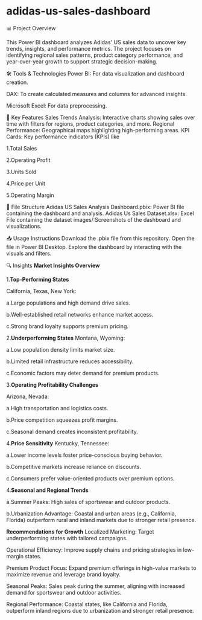 # adidas-us-sales-dashboard
📊 Project Overview

This Power BI dashboard analyzes Adidas' US sales data to uncover key trends, insights, and performance metrics. The project focuses on identifying regional sales patterns, product category performance, and year-over-year growth to support strategic decision-making.


🛠 Tools & Technologies
Power BI: For data visualization and dashboard creation.

DAX: To create calculated measures and columns for advanced insights.

Microsoft Excel: For data preprocessing.


🚀 Key Features
Sales Trends Analysis: Interactive charts showing sales over time with filters for regions, product categories, and more.
Regional Performance: Geographical maps highlighting high-performing areas.
KPI Cards: Key performance indicators (KPIs) like 

1.Total Sales

2.Operating Profit

3.Units Sold

4.Price per Unit

5.Operating Margin




📂 File Structure
Adidas US Sales Analysis Dashboard.pbix: Power BI file containing the dashboard and analysis.
Adidas Us Sales Dataset.xlsx: Excel File containing the dataset
images/:Screenshots of the dashboard and visualizations.


📥 Usage Instructions
Download the .pbix file from this repository.
Open the file in Power BI Desktop.
Explore the dashboard by interacting with the visuals and filters.


🔍 Insights
**Market Insights Overview**

1.**Top-Performing States**

California, Texas, New York:

a.Large populations and high demand drive sales.

b.Well-established retail networks enhance market access.

c.Strong brand loyalty supports premium pricing.

2.**Underperforming States**
Montana, Wyoming:

a.Low population density limits market size.


b.Limited retail infrastructure reduces accessibility.


c.Economic factors may deter demand for premium products.

3.**Operating Profitability Challenges**

Arizona, Nevada:

a.High transportation and logistics costs.

b.Price competition squeezes profit margins.

c.Seasonal demand creates inconsistent profitability.

4.**Price Sensitivity**
Kentucky, Tennessee:

a.Lower income levels foster price-conscious buying behavior.

b.Competitive markets increase reliance on discounts.

c.Consumers prefer value-oriented products over premium options.

4.**Seasonal and Regional Trends**

a.Summer Peaks: High sales of sportswear and outdoor products.

b.Urbanization Advantage: Coastal and urban areas (e.g., California, Florida) outperform rural and inland markets due to stronger retail presence.


**Recommendations for Growth**
Localized Marketing: Target underperforming states with tailored campaigns.

Operational Efficiency: Improve supply chains and pricing strategies in low-margin states.

Premium Product Focus: Expand premium offerings in high-value markets to maximize revenue and leverage brand loyalty.

Seasonal Peaks: Sales peak during the summer, aligning with increased demand for sportswear and outdoor activities.

Regional Performance: Coastal states, like California and Florida, outperform inland regions due to urbanization and stronger retail presence.


